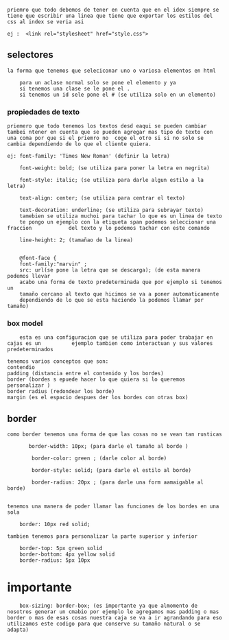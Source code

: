 	priemro que todo debemos de tener en cuenta que en el idex siempre se tiene que escribir una linea que tiene que exportar los estilos del css al index se veria asi 

	ej :  <link rel="stylesheet" href="style.css">


## **selectores** 

	la forma que tenemos que seleciconar uno o variosa elementos en html 

		para un aclase normal solo se pone el elemento y ya 
		si tenemos una clase se le pone el .
		si tenemos un id sele pone el # (se utiliza solo en un elemento)

### propiedades de texto

	priemero que todo tenemos los textos desd eaqui se pueden cambiar tambei ntener en cuenta que se pueden agregar mas tipo de texto con una coma por que si el priemro no  coge el otro si si no solo se cambia dependiendo de lo que el cliente quiera.

	ej: font-family: 'Times New Roman' (definir la letra)
	
		font-weight: bold; (se utiliza para poner la letra en negrita)

		font-style: italic; (se utiliza para darle algun estilo a la letra)

		text-align: center; (se utiliza para centrar el texto)
		
		text-decoration: underline; (se utiliza para subrayar texto)
		tamebien se utiliza muchoi para tachar lo que es un linea de texto 
		te pongo un ejemplo con la etiqueta span podemos seleccionar una fraccion            del texto y lo podemos tachar con este comando
		 
		line-height: 2; (tamañao de la linea)


		@font-face {
		font-family:"marvin" ; 
		src: url(se pone la letra que se descarga); (de esta manera podemos llevar
		acabo una forma de texto predeterminada que por ejemplo si tenemos un 
		tamaño cercano al texto que hicimos se va a poner automaticamente 
		dependiendo de lo que se esta haciendo la podemos llamar por tamaño)


### box model

		esta es una configuracion que se utiliza para poder trabajar en cajas es un          ejemplo tambien como interactuan y sus valores predeterminados

	tenemos varios conceptos que son:
	contendio 
	padding (distancia entre el contenido y los bordes)
	border (bordes s epuede hacer lo que quiera si lo queremos personalizar )
	border radius (redondear los borde)
	margin (es el espacio despues der los bordes con otras box)


## border

	como border tenemos una forma de que las cosas no se vean tan rusticas 
	
		   border-width: 10px; (para darle el tamaño al borde )
	
		    border-color: green ; (darle color al borde)
		
		    border-style: solid; (para darle el estilo al borde)
		
		    border-radius: 20px ; (para darle una form aamaigable al borde)
		   
		    
	tenemos una manera de poder llamar las funciones de los bordes en una sola

		border: 10px red solid;

	tambien tenemos para personalizar la parte superior y inferior 

		border-top: 5px green solid 
		border-bottom: 4px yellow solid
		border-radius: 5px 10px

# importante

		box-sizing: border-box; (es importante ya que almomento de nosotros generar un cmabio por ejemplo le agregamos mas padding o mas border o mas de esas cosas nuestra caja se va a ir agrandando para eso utilizamos este codigo para que conserve su tamaño natural o se adapta)


		

